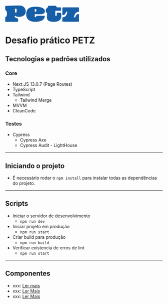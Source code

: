 ![Alt text](/public/images/logo-petz.svg)

# Desafio prático PETZ

## Tecnologias e padrões utilizados

### Core

- Next.JS 13.0.7 (Page Routes)
- TypeScript
- Tailwind
  - Tailwind Merge
- MVVM
- CleanCode

### Testes

- Cypress
  - Cypress Axe
  - Cypress Audit - LightHouse

***

## Iniciando o projeto

- É necessário rodar o `npm install` para instalar todas as dependências do projeto.

***

## Scripts

- Iniciar o servidor de desenvolvimento
  - `npm run dev`
- Iniciar projeto em produção
  - `npm run start`
- Criar build para produção
  - `npm run build`
- Verificar existencia de erros de lint
  - `npm run start`

***

## Componentes

- xxx: [Ler mais](xxx)
- xxx: [Ler Mais](xxx)
- xxx: [Ler Mais](xxx)
